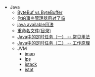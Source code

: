 * Java
	- [ByteBuf vs ByteBuffer](posts/java/ByteBuf-vs-ByteBuffer)
	- [你的事务管理器用对了吗](posts/java/do-you-use-correct-transaction-manager)
	- [java available用法](posts/java/java-available-usage)
	- [重命名文件(目录)](posts/java/rename-file-or-directory-in-java)
	- [Java中的定时任务（一） -- 常见用法](posts/java/schedule-usage-in-java)
	- [Java中的定时任务（二） -- 工作原理](posts/java/how-schedule-work-in-java)
	- JVM
		- [jmap](posts/java/jvm/jmap)
		- [jps](posts/java/jvm/jps)
		- [jstack](posts/java/jvm/jstack)
		- [jstat](posts/java/jvm/jstat)